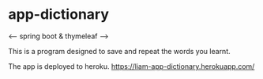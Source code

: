 # app-dictionary
<-- spring boot & thymeleaf -->

This is a program designed to save and repeat the words you learnt.

The app is deployed to heroku.
https://liam-app-dictionary.herokuapp.com/
